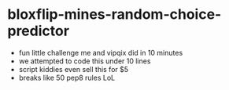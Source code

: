 # bloxflip-mines-random-choice-predictor
- fun little challenge me and vipqix did in 10 minutes
- we attempted to code this under 10 lines
- script kiddies even sell this for $5
- breaks like 50 pep8 rules LoL

